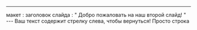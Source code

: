 ---
  макет : заголовок слайда
 : " Добро пожаловать на наш второй слайд! "  
--- Ваш текст содержит стрелку слева, чтобы вернуться!
Просто строка
